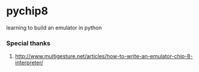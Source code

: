 # pychip8
learning to build an emulator in python

### Special thanks
1. http://www.multigesture.net/articles/how-to-write-an-emulator-chip-8-interpreter/